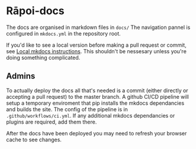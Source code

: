 # Rāpoi-docs

The docs are organised in markdown files in `docs/`  The navigation pannel is configured in `mkdocs.yml` in the repository root.

If you'd like to see a local version before making a pull request or commit, see [Local mkdocs instructions](local_mkdocs.md).  This shouldn't be nessesary unless you're doing something complicated.  



## Admins

To actually deploy the docs all that's needed is a commit (either directly or accepting a pull request) to the master branch.  A github CI/CD pipeline will setup a temporary enviroment that pip installs the mkdocs dependancies and builds the site.  The config of the pipeline is in `.github/workflows/ci.yml`. If any additional mkdocs dependancies or plugins are required, add them there. 

After the docs have been deployed you may need to refresh your browser cache to see changes.
